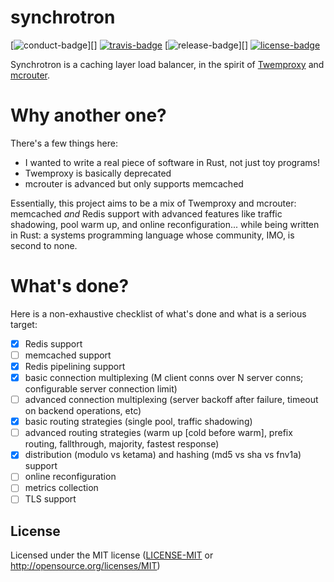 # synchrotron

[![conduct-badge][]][] [![travis-badge][]][travis] [![release-badge][]][] [![license-badge][]](#license)

[conduct-badge]: https://img.shields.io/badge/%E2%9D%A4-code%20of%20conduct-blue.svg
[travis-badge]: https://img.shields.io/travis/nuclearfurnace/synchrotron/master.svg
[release-badge]: https://img.shields.io/github/release-date/nuclearfurnace/synchrotron.svg
[license-badge]: https://img.shields.io/github/license/nuclearfurnace/clocksource.svg
[travis]: https://travis-ci.org/nuclearfurnace/synchrotron

Synchrotron is a caching layer load balancer, in the spirit of [Twemproxy](https://github.com/twitter/twemproxy) and [mcrouter](https://github.com/facebook/mcrouter).

# Why another one?

There's a few things here:
- I wanted to write a real piece of software in Rust, not just toy programs!
- Twemproxy is basically deprecated
- mcrouter is advanced but only supports memcached

Essentially, this project aims to be a mix of Twemproxy and mcrouter: memcached _and_ Redis support with advanced features like traffic shadowing, pool warm up, and online reconfiguration... while being written in Rust: a systems programming language whose community, IMO, is second to none.

# What's done?

Here is a non-exhaustive checklist of what's done and what is a serious target:

- [x] Redis support
- [ ] memcached support
- [x] Redis pipelining support
- [x] basic connection multiplexing (M client conns over N server conns; configurable server connection limit)
- [ ] advanced connection multiplexing (server backoff after failure, timeout on backend operations, etc)
- [x] basic routing strategies (single pool, traffic shadowing)
- [ ] advanced routing strategies (warm up [cold before warm],  prefix routing, fallthrough, majority, fastest response)
- [x] distribution (modulo vs ketama) and hashing (md5 vs sha vs fnv1a) support
- [ ] online reconfiguration
- [ ] metrics collection
- [ ] TLS support

## License

Licensed under the MIT license ([LICENSE-MIT](LICENSE-MIT) or http://opensource.org/licenses/MIT)
